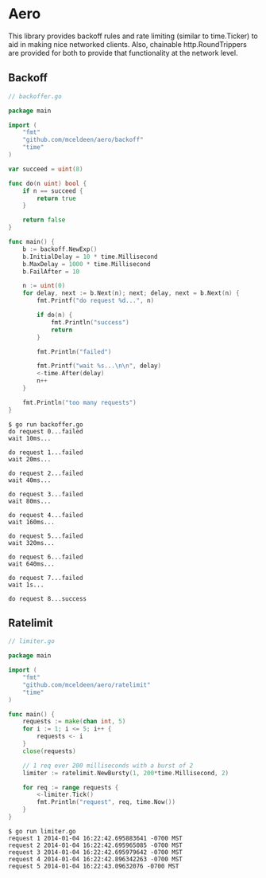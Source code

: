 Aero
==========

This library provides backoff rules and rate limiting (similar to time.Ticker) to aid in making nice networked clients. Also, chainable http.RoundTrippers are provided for both to provide that functionality at the network level.

Backoff
----------

```go
// backoffer.go

package main

import (
    "fmt"
    "github.com/mceldeen/aero/backoff"
    "time"
)

var succeed = uint(8)

func do(n uint) bool {
    if n == succeed {
        return true
    }

    return false
}

func main() {
    b := backoff.NewExp()
    b.InitialDelay = 10 * time.Millisecond
    b.MaxDelay = 1000 * time.Millisecond
    b.FailAfter = 10

    n := uint(0)
    for delay, next := b.Next(n); next; delay, next = b.Next(n) {
        fmt.Printf("do request %d...", n)

        if do(n) {
            fmt.Println("success")
            return
        }

        fmt.Println("failed")

        fmt.Printf("wait %s...\n\n", delay)
        <-time.After(delay)
        n++
    }

    fmt.Println("too many requests")
}

```

```Shell
$ go run backoffer.go
do request 0...failed
wait 10ms...

do request 1...failed
wait 20ms...

do request 2...failed
wait 40ms...

do request 3...failed
wait 80ms...

do request 4...failed
wait 160ms...

do request 5...failed
wait 320ms...

do request 6...failed
wait 640ms...

do request 7...failed
wait 1s...

do request 8...success

```

Ratelimit
----------
```Go
// limiter.go

package main

import (
    "fmt"
    "github.com/mceldeen/aero/ratelimit"
    "time"
)

func main() {
    requests := make(chan int, 5)
    for i := 1; i <= 5; i++ {
        requests <- i
    }
    close(requests)

    // 1 req ever 200 milliseconds with a burst of 2
    limiter := ratelimit.NewBursty(1, 200*time.Millisecond, 2)

    for req := range requests {
        <-limiter.Tick()
        fmt.Println("request", req, time.Now())
    }
}
```

```Shell
$ go run limiter.go
request 1 2014-01-04 16:22:42.695883641 -0700 MST
request 2 2014-01-04 16:22:42.695965085 -0700 MST
request 3 2014-01-04 16:22:42.695979642 -0700 MST
request 4 2014-01-04 16:22:42.896342263 -0700 MST
request 5 2014-01-04 16:22:43.09632076 -0700 MST
```
